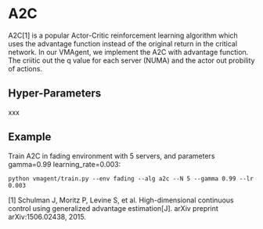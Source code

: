 # A2C
A2C[1] is a popular Actor-Critic reinforcement learning algorithm which uses the advantage function instead of the original return in the critical network.
In our VMAgent, we implement the A2C with advantage function.
The criitic out the q value for each server (NUMA) and the actor out probility of actions.

## Hyper-Parameters
xxx 

## Example
Train A2C in fading environment with 5 servers, and parameters gamma=0.99 learning_rate=0.003:
```
python vmagent/train.py --env fading --alg a2c --N 5 --gamma 0.99 --lr 0.003
```

[1] Schulman J, Moritz P, Levine S, et al. High-dimensional continuous control using generalized advantage estimation[J]. arXiv preprint arXiv:1506.02438, 2015.